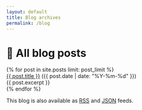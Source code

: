 ```yaml
---
layout: default
title: Blog archives
permalink: /blog
---
```


<div>
  <div class="post-heading">
    <h1 class="post-title">📝 All blog posts</h1>
  </div>
  {% for post in site.posts limit: post_limit %}
  <div class="list-entry">
    <div><a href="{{ post.url }}">{{ post.title }}</a> <span class="faded">({{ post.date | date: "%Y-%m-%d" }})</span></div>
    <div>{{ post.excerpt }}</div>
  </div>
  {% endfor %}
  <br>
  <div><p>This blog is also available as <a target="_blank" href="/rss.xml">RSS</a> and <a target="_blank" href="/feed.json">JSON</a> feeds.</p></div>
</div>
